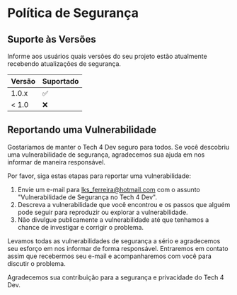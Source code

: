 # Política de Segurança

## Suporte às Versões

Informe aos usuários quais versões do seu projeto estão atualmente recebendo atualizações de segurança.

| Versão | Suportado          |
| ------- | ------------------ |
| 1.0.x   | :white_check_mark: |
| < 1.0   | :x:                |

## Reportando uma Vulnerabilidade

Gostaríamos de manter o Tech 4 Dev seguro para todos. Se você descobriu uma vulnerabilidade de segurança, agradecemos sua ajuda em nos informar de maneira responsável.

Por favor, siga estas etapas para reportar uma vulnerabilidade:

1. Envie um e-mail para [lks_ferreira@hotmail.com](mailto:lks_ferreira@hotmail.com) com o assunto "Vulnerabilidade de Segurança no Tech 4 Dev".
2. Descreva a vulnerabilidade que você encontrou e os passos que alguém pode seguir para reproduzir ou explorar a vulnerabilidade.
3. Não divulgue publicamente a vulnerabilidade até que tenhamos a chance de investigar e corrigir o problema.

Levamos todas as vulnerabilidades de segurança a sério e agradecemos seu esforço em nos informar de forma responsável. Entraremos em contato assim que recebermos seu e-mail e acompanharemos com você para discutir o problema.

Agradecemos sua contribuição para a segurança e privacidade do Tech 4 Dev.